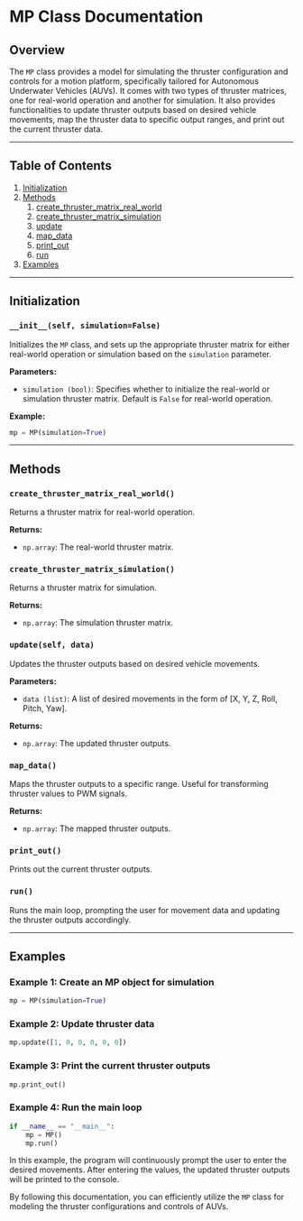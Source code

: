 # MP Class Documentation

## Overview

The `MP` class provides a model for simulating the thruster configuration and controls for a motion platform, specifically tailored for Autonomous Underwater Vehicles (AUVs). It comes with two types of thruster matrices, one for real-world operation and another for simulation. It also provides functionalities to update thruster outputs based on desired vehicle movements, map the thruster data to specific output ranges, and print out the current thruster data.

---

## Table of Contents

1. [Initialization](#Initialization)
2. [Methods](#Methods)
    1. [create_thruster_matrix_real_world](#create_thruster_matrix_real_world)
    2. [create_thruster_matrix_simulation](#create_thruster_matrix_simulation)
    3. [update](#update)
    4. [map_data](#map_data)
    5. [print_out](#print_out)
    6. [run](#run)
3. [Examples](#Examples)

---

## Initialization

### `__init__(self, simulation=False)`

Initializes the `MP` class, and sets up the appropriate thruster matrix for either real-world operation or simulation based on the `simulation` parameter.

**Parameters:**

- `simulation (bool)`: Specifies whether to initialize the real-world or simulation thruster matrix. Default is `False` for real-world operation.

**Example:**

```python
mp = MP(simulation=True)
```

---

## Methods

### `create_thruster_matrix_real_world()`

Returns a thruster matrix for real-world operation.

**Returns:**

- `np.array`: The real-world thruster matrix.

### `create_thruster_matrix_simulation()`

Returns a thruster matrix for simulation.

**Returns:**

- `np.array`: The simulation thruster matrix.

### `update(self, data)`

Updates the thruster outputs based on desired vehicle movements.

**Parameters:**

- `data (list)`: A list of desired movements in the form of [X, Y, Z, Roll, Pitch, Yaw].

**Returns:**

- `np.array`: The updated thruster outputs.

### `map_data()`

Maps the thruster outputs to a specific range. Useful for transforming thruster values to PWM signals.

**Returns:**

- `np.array`: The mapped thruster outputs.

### `print_out()`

Prints out the current thruster outputs.

### `run()`

Runs the main loop, prompting the user for movement data and updating the thruster outputs accordingly.

---

## Examples

### Example 1: Create an MP object for simulation

```python
mp = MP(simulation=True)
```

### Example 2: Update thruster data

```python
mp.update([1, 0, 0, 0, 0, 0])
```

### Example 3: Print the current thruster outputs

```python
mp.print_out()
```

### Example 4: Run the main loop

```python
if __name__ == "__main__":
    mp = MP()
    mp.run()
```

In this example, the program will continuously prompt the user to enter the desired movements. After entering the values, the updated thruster outputs will be printed to the console.

By following this documentation, you can efficiently utilize the `MP` class for modeling the thruster configurations and controls of AUVs.